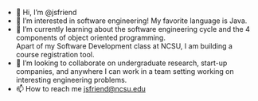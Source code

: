 - 👋 Hi, I’m @jsfriend
- 👀 I’m interested in software engineering! My favorite language is Java.
- 🌱 I’m currently learning about the software engineering cycle and the 4 components of object oriented programming.   
     Apart of my Software Development class at NCSU, I am building a course registration tool.
- 💞️ I’m looking to collaborate on undergraduate research, start-up companies, and anywhere I can work in a team setting
     working on interesting engineering problems.
- 📫 How to reach me jsfriend@ncsu.edu

<!---
jsfriend/jsfriend is a ✨ special ✨ repository because its `README.md` (this file) appears on your GitHub profile.
You can click the Preview link to take a look at your changes.
--->
